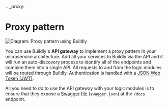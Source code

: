 .. _proxy:

# Proxy pattern

![Diagram: Proxy pattern using Buildly](../_static/images/proxy-pattern.png)

You can use Buildly's **API gateway** to implement a proxy pattern in your microservice architecture. Add all your services to Buildly via the API and it will run an auto-discovery process to identify all of the endpoints and combine them into a single API. All requests to and from the logic modules will be routed through Buildly. Authentication is handled with a [JSON Web Token (JWT)](https://jwt.io).

All you need to do to use the API gateway with your logic modules is to ensure that they expose a [Swagger file](https://swagger.io/docs/specification/about/) (`swagger.json`) at the `/docs` endpoint.
